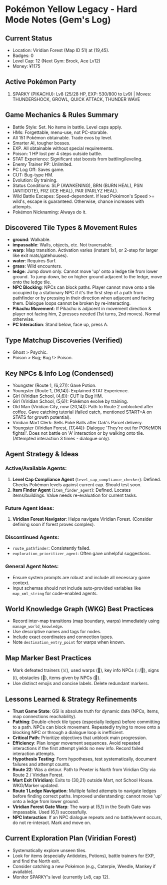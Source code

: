 # Pokémon Yellow Legacy - Hard Mode Notes (Gem's Log)

## Current Status
- Location: Viridian Forest (Map ID 51) at (19,45).
- Badges: 0
- Level Cap: 12 (Next Gym: Brock, Ace Lv12)
- Money: ¥1175

## Active Pokémon Party
1. SPARKY (PIKACHU): Lv8 (25/28 HP, EXP: 530/800 to Lv9) | Moves: THUNDERSHOCK, GROWL, QUICK ATTACK, THUNDER WAVE

## Game Mechanics & Rules Summary
- Battle Style: Set. No items in battle. Level caps apply.
- HMs: Forgettable, menu-use, not PC-storable.
- All 151 Pokémon obtainable. Trade evos by level.
- Smarter AI, tougher bosses.
- EXP. All obtainable without special requirements.
- Poison: 1 HP lost per 4 steps outside battle.
- STAT Experience: Significant stat boosts from battling/leveling.
- Enemy Trainer PP: Unlimited.
- PC Log Off: Saves game.
- CUT: Bug-type HM.
- Evolution: By training.
- Status Conditions: SLP (AWAKENING), BRN (BURN HEAL), PSN (ANTIDOTE), FRZ (ICE HEAL), PAR (PARLYZ HEAL).
- Wild Battle Escapes: Speed-dependent. If lead Pokémon's Speed >= wild's, escape is guaranteed. Otherwise, chance increases with attempts.
- Pokémon Nicknaming: Always do it.

## Discovered Tile Types & Movement Rules
- **ground**: Walkable.
- **impassable**: Walls, objects, etc. Not traversable.
- **warp**: Map transition. Activation varies (instant 1x1, or 2-step for larger like exit mats/gatehouses).
- **water**: Requires Surf.
- **grass**: Wild encounters.
- **ledge**: Jump down only. Cannot move 'up' onto a ledge tile from lower ground. To jump down, be on higher ground adjacent to the ledge, move onto the ledge tile.
- **NPC Blocking**: NPCs can block paths. Player cannot move onto a tile occupied by a stationary NPC if it's the first step of a path from pathfinder or by pressing in their direction when adjacent and facing them. Dialogue loops cannot be broken by re-interacting.
- **Pikachu Movement**: If Pikachu is adjacent in movement direction & player not facing him, 2 presses needed (1st turns, 2nd moves). Normal otherwise.
- **PC Interaction**: Stand below, face up, press A.

## Type Matchup Discoveries (Verified)
- Ghost > Psychic.
- Poison > Bug; Bug !> Poison.

## Key NPCs & Info Log (Condensed)
- Youngster (Route 1, (6,27)): Gave Potion.
- Youngster (Route 1, (16,14)): Explained STAT Experience.
- Girl (Viridian School, (4,6)): CUT is Bug HM.
- Girl (Viridian School, (5,6)): Pokémon evolve by training.
- Old Man (Viridian City, now (20,14)): Path to Route 2 unblocked after coffee. Gave catching tutorial (failed catch, mentioned START+A on STATS for growth potential).
- Viridian Mart Clerk: Sells Poké Balls after Oak's Parcel delivery.
- Youngster (Viridian Forest, (17,44)): Dialogue 'They're out for POKéMON fights!'. Does not battle on 'A' interaction or by walking onto tile. (Attempted interaction 3 times - dialogue only).

## Agent Strategy & Ideas
### Active/Available Agents:
1.  **Level Cap Compliance Agent** (`level_cap_compliance_checker`): Defined. Checks Pokémon levels against current cap. Should test soon.
2.  **Item Finder Agent** (`item_finder_agent`): Defined. Locates items/buildings. Value needs re-evaluation for current tasks.

### Future Agent Ideas:
1.  **Viridian Forest Navigator**: Helps navigate Viridian Forest. (Consider defining soon if forest proves complex).

### Discontinued Agents:
-   `route_pathfinder`: Consistently failed.
-   `exploration_prioritizer_agent`: Often gave unhelpful suggestions.

### General Agent Notes:
-   Ensure system prompts are robust and include all necessary game context.
-   Input schemas should not include auto-provided variables like `map_xml_string` for code-enabled agents.

## World Knowledge Graph (WKG) Best Practices
- Record inter-map transitions (map boundary, warps) immediately using `manage_world_knowledge`.
- Use descriptive names and tags for nodes.
- Include exact coordinates and connection types.
- Note `destination_entry_point` for warps when known.

## Map Marker Best Practices
- Mark defeated trainers (☠️), used warps (🚪), key info NPCs (💡/💬), signs (ℹ️), obstacles (🚧), items given by NPCs (🎁).
- Use distinct emojis and concise labels. Delete redundant markers.

## Lessons Learned & Strategy Refinements
-   **Trust Game State**: GSI is absolute truth for dynamic data (NPCs, items, map connections reachability).
-   **Pathing**: Double-check tile types (especially ledges) before committing to a path. NPCs can block movement. Repeatedly trying to move onto a blocking NPC or through a dialogue loop is inefficient.
-   **Critical Path**: Prioritize objectives that unblock main progression.
-   **Efficiency**: Plan longer movement sequences. Avoid repeated interactions if the first attempt yields no new info. Record failed interaction attempts.
-   **Hypothesis Testing**: Form hypotheses, test systematically, document failures and attempt counts.
-   **Route 22**: Was a detour. Path to Pewter is North from Viridian City via Route 2 / Viridian Forest.
-   **Mart Exit (Viridian)**: Exits to (30,21) outside Mart, not School House. WKG/Marker updated.
-   **Route 1 Ledge Navigation**: Multiple failed attempts to navigate ledges before finding correct paths. Improved understanding: cannot move 'up' onto a ledge from lower ground.
-   **Viridian Forest Gate Warp**: The warp at (5,1) in the South Gate was impassable. Used (6,1) successfully.
-   **NPC Interaction**: If an NPC dialogue repeats and no battle/event occurs, do not re-interact. Mark and move on.

## Current Exploration Plan (Viridian Forest)
- Systematically explore unseen tiles.
- Look for items (especially Antidotes, Potions), battle trainers for EXP, and find the North exit.
- Consider catching a new Pokémon (e.g., Caterpie, Weedle, Mankey if available).
- Monitor SPARKY's level (currently Lv8, cap 12).